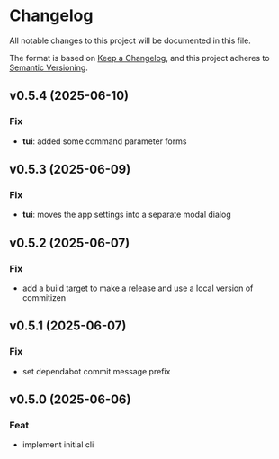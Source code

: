 # Changelog

All notable changes to this project will be documented in this file.

The format is based on [Keep a Changelog](https://keepachangelog.com/en/1.1.0/),
and this project adheres to [Semantic Versioning](https://semver.org/spec/v2.0.0.html).

## v0.5.4 (2025-06-10)

### Fix

- **tui**: added some command parameter forms

## v0.5.3 (2025-06-09)

### Fix

- **tui**: moves the app settings into a separate modal dialog

## v0.5.2 (2025-06-07)

### Fix

- add a build target to make a release and use a local version of commitizen

## v0.5.1 (2025-06-07)

### Fix

- set dependabot commit message prefix

## v0.5.0 (2025-06-06)

### Feat

- implement initial cli
